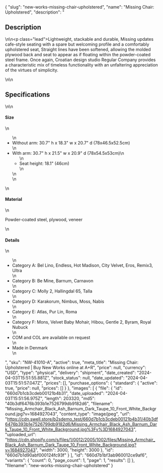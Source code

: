 {
  "slug": "new-works-missing-chair-upholstered",
  "name": "Missing Chair: Upholstered",
  "description": "<h2>Description</h2>\n<!-- split -->\n<p class=\"lead\">Lightweight, stackable and durable, Missing updates cafe-style seating with a spare but welcoming profile and a comfortably upholstered seat, Straight lines have been softened, allowing the molded plywood back and seat to appear as if floating within the powder-coated steel frame. Once again, Croatian design studio Regular Company provides a characteristic mix of timeless functionality with an unfaltering appreciation of the virtues of simplicity. </p>\n<!-- split -->\n<h2>Specifications</h2>\n<!-- split -->\n<h4>Size</h4>\n<ul>\n<li>Without arm: 30.7\" h x 18.3\" w x 20.7\" d (78x46.5x52.5cm)</li>\n<li>With arm: 30.7\" h x 21.5\" w x 20.9\" d (78x54.5x53cm)\n<ul>\n<li>Seat height: 18.1\" (46cm)</li>\n</ul>\n</li>\n</ul>\n<h4>Material</h4>\n<p>Powder-coated steel, plywood, veneer</p>\n<h4>Details</h4>\n<ul>\n<li>Category A: Bel Lino, Endless, Hot Madison, City Velvet, Eros, Remix3, Ultra</li>\n<li>Category B: Be Mine, Barnum, Carnavon</li>\n<li>Category C: Molly 2, Hallingdal 65, Talla</li>\n<li>Category D: Karakorum, Nimbus, Moss, Nabis</li>\n<li>Category E: Atlas, Pur Lin, Roma</li>\n<li>Category F: Mons, Velvet Baby Mohair, Hibou, Gentle 2, Byram, Royal Nubuck</li>\n<li>COM and COL are available on request</li>\n<li>Made in Denmark</li>\n</ul>",
  "sku": "NW-41010-A",
  "active": true,
  "meta_title": "Missing Chair: Upholstered | Buy New Works online at A+R",
  "price": null,
  "currency": "USD",
  "type": "physical",
  "delivery": "shipment",
  "date_created": "2024-04-03T15:51:55.881Z",
  "stock_status": null,
  "date_updated": "2024-04-03T15:51:57.047Z",
  "prices": [],
  "purchase_options": {
    "standard": {
      "active": true,
      "price": null,
      "prices": []
    }
  },
  "images": [
    {
      "file": {
        "id": "660d7b1cb3cdeb00121b4b31",
        "date_uploaded": "2024-04-03T15:51:56.975Z",
        "length": 203320,
        "md5": "40b3df6476b393b1e7526799db9182d6",
        "filename": "Missing_Armchair_Black_Ash_Barnum_Dark_Taupe_10_Front_White_Background.jpg?v=1684927043",
        "content_type": "image/jpeg",
        "url": "https://cdn.swell.store/b2sdemo_test/660d7b1cb3cdeb00121b4b31/40b3df6476b393b1e7526799db9182d6/Missing_Armchair_Black_Ash_Barnum_Dark_Taupe_10_Front_White_Background.jpg%3Fv%3D1684927043",
        "uploaded_url": "https://cdn.shopify.com/s/files/1/0012/2005/1002/files/Missing_Armchair_Black_Ash_Barnum_Dark_Taupe_10_Front_White_Background.jpg?v=1684927043",
        "width": 3000,
        "height": 3000
      },
      "id": "660d7b1d90abf000124fc93f"
    }
  ],
  "id": "660d7b1bf3ab960012ce9af6",
  "variants": {
    "count": 0,
    "page_count": 1,
    "page": 1,
    "results": []
  },
  "filename": "new-works-missing-chair-upholstered"
}